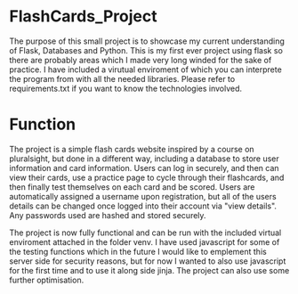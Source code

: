 # FlashCards_Project

The purpose of this small project is to showcase my current understanding of Flask, Databases and Python. This is my first ever project using flask so there are probably areas which I made very long winded for the sake of practice. I have included a virutual enviroment of which you can interprete the program from with all the needed libraries. Please refer to requirements.txt if you want to know the technologies involved.

# Function
The project is a simple flash cards website inspired by a course on pluralsight, but done in a different way, including a database to store user information and card information. Users can log in securely, and then can view their cards, use a practice page to cycle through their flashcards, and then finally test themselves on each card and be scored. Users are automatically assigned a username upon registration, but all of the users details can be changed once logged into their account via "view details". Any passwords used are hashed and stored securely.

The project is now fully functional and can be run with the included virtual enviroment attached in the folder venv. I have used javascript for some of the testing functions which in the future I would like to emplement this server side for security reasons, but for now I wanted to also use javascript for the first time and to use it along side jinja. The project can also use some further optimisation.
